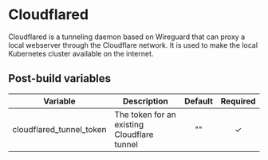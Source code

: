 # Cloudflared

Cloudflared is a tunneling daemon based on Wireguard that can proxy a local webserver through the Cloudflare network. It is used to make the local Kubernetes cluster available on the internet.

## Post-build variables

| Variable                 | Description                                 | Default | Required |
| ------------------------ | ------------------------------------------- | :-----: | :------: |
| cloudflared_tunnel_token | The token for an existing Cloudflare tunnel |   ""    |    ✓     |
